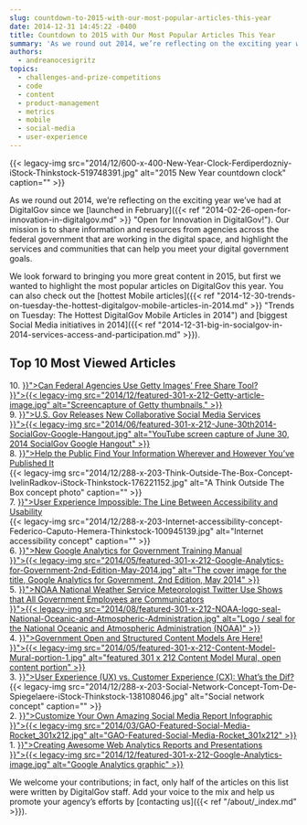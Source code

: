 ```yaml
---
slug: countdown-to-2015-with-our-most-popular-articles-this-year
date: 2014-12-31 14:45:22 -0400
title: Countdown to 2015 with Our Most Popular Articles This Year
summary: 'As we round out 2014, we’re reflecting on the exciting year we’ve had at DigitalGov since we launched in February. Our mission is to share information and resources from agencies across the federal government that are working in the digital space, and highlight the services and communities that can help you meet your digital government'
authors:
  - andreanocesigritz
topics:
  - challenges-and-prize-competitions
  - code
  - content
  - product-management
  - metrics
  - mobile
  - social-media
  - user-experience
---
```


{{< legacy-img src="2014/12/600-x-400-New-Year-Clock-Ferdiperdozniy-iStock-Thinkstock-519748391.jpg" alt="2015 New Year countdown clock" caption="" >}}

As we round out 2014, we’re reflecting on the exciting year we’ve had at DigitalGov since we [launched in February]({{< ref "2014-02-26-open-for-innovation-in-digitalgov.md" >}} "Open for Innovation in DigitalGov!"). Our mission is to share information and resources from agencies across the federal government that are working in the digital space, and highlight the services and communities that can help you meet your digital government goals.

We look forward to bringing you more great content in 2015, but first we wanted to highlight the most popular articles on DigitalGov this year. You can also check out the [hottest Mobile articles]({{< ref "2014-12-30-trends-on-tuesday-the-hottest-digitalgov-mobile-articles-in-2014.md" >}} "Trends on Tuesday: The Hottest DigitalGov Mobile Articles in 2014") and [biggest Social Media initiatives in 2014]({{< ref "2014-12-31-big-in-socialgov-in-2014-services-access-and-participation.md" >}}).

## Top 10 Most Viewed Articles

<div class="grid-row">
  <div class="tablet:grid-col-6 first margin-top-2">
    10. <a title="Can Federal Agencies Use Getty Images’ Free Share Tool?" href="{{< ref "2014-04-03-can-federal-agencies-use-getty-images-free-share-tool.md" >}}">Can Federal Agencies Use Getty Images’ Free Share Tool?</a>
  </div>

  <div class="tablet:grid-col-6">
    <a title="Can Federal Agencies Use Getty Images’ Free Share Tool?" href="{{< ref "2014-04-03-can-federal-agencies-use-getty-images-free-share-tool.md" >}}">{{< legacy-img src="2014/12/featured-301-x-212-Getty-article-image.jpg" alt="Screencapture of Getty thumbnails." >}}</a>
  </div>
</div>

<div class="grid-row">
  <div class="tablet:grid-col-6 first margin-top-2">
    9. <a title="U.S. Gov Releases New Collaborative Social Media Services" href="{{< ref "2014-06-30-u-s-gov-releases-new-collaborative-social-media-services.md" >}}">U.S. Gov Releases New Collaborative Social Media Services</a>
  </div>

  <div class="tablet:grid-col-6">
    <a title="U.S. Gov Releases New Collaborative Social Media Services" href="{{< ref "2014-06-30-u-s-gov-releases-new-collaborative-social-media-services.md" >}}">{{< legacy-img src="2014/06/featured-301-x-212-June-30th2014-SocialGov-Google-Hangout.jpg" alt="YouTube screen capture of June 30, 2014 SocialGov Google Hangout" >}}</a>
  </div>
</div>

<div class="grid-row">
  <div class="tablet:grid-col-6 first margin-top-2">
    8. <a title="Help the Public Find Your Information, Wherever and However You’ve Published It" href="{{< ref "2014-08-26-help-the-public-find-your-information-wherever-and-however-youve-published-it.md" >}}">Help the Public Find Your Information Wherever and However You&#8217;ve Published It</a>
  </div>

  <div class="tablet:grid-col-6">
    {{< legacy-img src="2014/12/288-x-203-Think-Outside-The-Box-Concept-IvelinRadkov-iStock-Thinkstock-176221152.jpg" alt="A Think Outside The Box concept photo" caption="" >}}
  </div>
</div>

<div class="grid-row">
  <div class="tablet:grid-col-6 first margin-top-2">
    7. <a title="User Experience Impossible: The Line Between Accessibility and Usability" href="{{< ref "2014-11-17-user-experience-impossible-the-line-between-accessibility-and-usability.md" >}}">User Experience Impossible: The Line Between Accessibility and Usability</a>
  </div>

  <div class="tablet:grid-col-6">
    {{< legacy-img src="2014/12/288-x-203-Internet-accessibility-concept-Federico-Caputo-Hemera-Thinkstock-100945139.jpg" alt="Internet accessibility concept" caption="" >}}
  </div>
</div>

<div class="grid-row">
  <div class="tablet:grid-col-6 first margin-top-2">
    6. <a title="New Google Analytics for Government Training Manual" href="{{< ref "2014-05-15-new-google-analytics-for-government-training-manual.md" >}}">New Google Analytics for Government Training Manual</a>
  </div>

  <div class="tablet:grid-col-6">
    <a title="New Google Analytics for Government Training Manual" href="{{< ref "2014-05-15-new-google-analytics-for-government-training-manual.md" >}}">{{< legacy-img src="2014/05/featured-301-x-212-Google-Analytics-for-Government-2nd-Edition-May-2014.jpg" alt="The cover image for the title, Google Analytics for Government, 2nd Edition, May 2014" >}}</a>
  </div>
</div>

<div class="grid-row">
  <div class="tablet:grid-col-6 first margin-top-2">
    5. <a title="NOAA National Weather Service Meteorologist Twitter Use Shows that All Government Employees are Communicators" href="{{< ref "2014-02-26-noaa-national-weather-service-meteorologist-twitter-use-shows-that-all-government-employees-are-communicators.md" >}}">NOAA National Weather Service Meteorologist Twitter Use Shows that All Government Employees are Communicators</a>
  </div>

  <div class="tablet:grid-col-6">
    <a title="NOAA National Weather Service Meteorologist Twitter Use Shows that All Government Employees are Communicators" href="{{< ref "2014-02-26-noaa-national-weather-service-meteorologist-twitter-use-shows-that-all-government-employees-are-communicators.md" >}}">{{< legacy-img src="2014/08/featured-301-x-212-NOAA-logo-seal-National-Oceanic-and-Atmospheric-Administration.jpg" alt="Logo / seal for the National Oceanic and Atmospheric Administration (NOAA)" >}}</a>
  </div>
</div>

<div class="grid-row">
  <div class="tablet:grid-col-6 first margin-top-2">
    4. <a title="Government Open and Structured Content Models Are Here!" href="{{< ref "2014-05-05-government-open-and-structured-content-models-are-here.md" >}}">Government Open and Structured Content Models Are Here!</a>
  </div>

  <div class="tablet:grid-col-6">
    <a title="Government Open and Structured Content Models Are Here!" href="{{< ref "2014-05-05-government-open-and-structured-content-models-are-here.md" >}}">{{< legacy-img src="2014/05/featured-301-x-212-Content-Model-Mural-portion-1.jpg" alt="featured 301 x 212 Content Model Mural, open content portion" >}}</a>
  </div>
</div>

<div class="grid-row">
  <div class="tablet:grid-col-6 first margin-top-2">
    3. <a title="User Experience (UX) vs. Customer Experience (CX): What’s the Dif?" href="{{< ref "2014-07-07-user-experience-ux-vs-customer-experience-cx-whats-the-dif.md" >}}">User Experience (UX) vs. Customer Experience (CX): What’s the Dif?</a>
  </div>

  <div class="tablet:grid-col-6">
    {{< legacy-img src="2014/12/288-x-203-Social-Network-Concept-Tom-De-Spiegelaere-iStock-Thinkstock-138108046.jpg" alt="Social network concept" caption="" >}}
  </div>
</div>

<div class="grid-row">
  <div class="tablet:grid-col-6 first margin-top-2">
    2. <a title="Customize Your Own Amazing Social Media Report Infographic" href="{{< ref "2014-03-14-customize-your-own-amazing-social-media-report-infographic.md" >}}">Customize Your Own Amazing Social Media Report Infographic</a>
  </div>

  <div class="tablet:grid-col-6">
    <a title="Customize Your Own Amazing Social Media Report Infographic" href="{{< ref "2014-03-14-customize-your-own-amazing-social-media-report-infographic.md" >}}">{{< legacy-img src="2014/03/GAO-Featured-Social-Media-Rocket_301x212.jpg" alt="GAO-Featured-Social-Media-Rocket_301x212" >}}</a>
  </div>
</div>

<div class="grid-row">
  <div class="tablet:grid-col-6 first margin-top-2">
    1. <a title="Creating Awesome Web Analytics Reports and Presentations" href="{{< ref "2014-03-04-creating-awesome-web-analytics-reports-and-presentations.md" >}}">Creating Awesome Web Analytics Reports and Presentations</a>
  </div>

  <div class="tablet:grid-col-6">
    <a title="Creating Awesome Web Analytics Reports and Presentations" href="{{< ref "2014-03-04-creating-awesome-web-analytics-reports-and-presentations.md" >}}">{{< legacy-img src="2014/12/featured-301-x-212-Google-Analytics-image.jpg" alt="Google Analytics graphic" >}}</a>
  </div>
</div>

We welcome your contributions; in fact, only half of the articles on this list were written by DigitalGov staff. Add your voice to the mix and help us promote your agency&#8217;s efforts by [contacting us]({{< ref "/about/_index.md" >}}).
